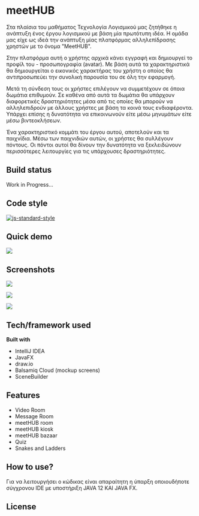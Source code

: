 # meetHUB
Στα πλαίσια του μαθήματος Τεχνολογία Λογισμικού μας ζητήθηκε η ανάπτυξη ένος έργου λογισμικού με βάση μία πρωτότυπη ιδέα. Η ομάδα μας είχε ως ιδεά την ανάπτυξη μίας πλατφόρμας αλληλεπίδρασης χρηστών με το όνομα "MeetHUB". 

Στην πλατφόρμα αυτή ο χρήστης αρχικά κάνει εγγραφή και δημιουργεί το προφίλ του - προσωπογραφία (avatar). Με βάση αυτά τα χαρακτηριστικά θα δημιουργείται ο εικονικός χαρακτήρας του χρήστη ο οποίος θα αντιπροσωπεύει την συνολική παρουσία του σε όλη την εφαρμογή.

Μετά τη σύνδεση τους οι χρήστες επιλέγουν να συμμετέχουν σε όποια δωμάτια επιθυμούν. Σε καθένα από αυτά τα δωμάτια θα υπάρχουν διαφορετικές δραστηριότητες μέσα από τις οποίες θα μπορούν να αλληλεπιδρούν με άλλους χρήστες με βάση τα κοινά τους ενδιαφέροντα. Υπάρχει επίσης η δυνατότητα να επικοινωνούν είτε μέσω μηνυμάτων είτε μέσω βιντεοκλήσεων. 

Ένα χαρακτηριστικό κομμάτι του έργου αυτού, αποτελούν και τα παιχνίδια. Μέσω των παιχνιδιών αυτών, οι χρήστες θα συλλέγουν πόντους. Οι πόντοι αυτοί θα δίνουν την δυνατότητα να ξεκλειδώνουν περισσότερες λειτουργίες για τις υπάρχουσες δραστηριότητες.


## Build status
Work in Progress...

## Code style


[![js-standard-style](https://img.shields.io/badge/code%20style-standard-brightgreen.svg?style=flat)](https://github.com/feross/standard)
 
## Quick demo

[![](https://i.imgur.com/Lf8RN51.gif)](#)

## Screenshots

[![](https://i.imgur.com/MXddxak.jpg)](#)

[![](https://i.imgur.com/2IAHMGK.jpg)](#)

[![](https://i.imgur.com/ZAquSr9.jpg)](#)

## Tech/framework used

<b>Built with</b>
- IntelliJ IDEA 
- JavaFX
- draw.io
- Balsamiq Cloud (mockup screens)
- SceneBuilder

## Features
- Video Room
- Message Room
- meetHUB room
- meetHUB kiosk
- meetHUB bazaar
- Quiz
- Snakes and Ladders



## How to use?
Για να λειτουργήσει ο κώδικας είναι απαραίτητη η ύπαρξη οποιουδήποτε σύγχρονου IDE με υποστήριξη JAVA 12 KAI JAVA FX. 


## License


